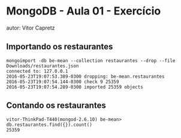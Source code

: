 # MongoDB - Aula 01 - Exercício
autor: Vitor Capretz

## Importando os restaurantes

```
mongoimport -db be-mean --collection restaurantes --drop --file Downloads/restaurantes.json 
connected to: 127.0.0.1
2016-05-23T19:07:53.389-0300 dropping: be-mean.restaurantes
2016-05-23T19:07:54.144-0300 check 9 25359
2016-05-23T19:07:54.289-0300 imported 25359 objects

```

## Contando os restaurantes

```
vitor-ThinkPad-T440(mongod-2.6.10) be-mean> db.restaurantes.find({}).count()
25359

```
